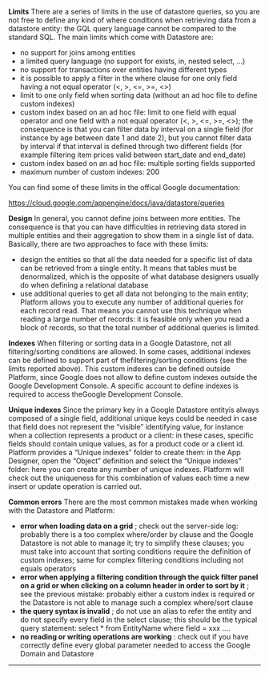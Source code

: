 **Limits**
There are a series of limits in the use of datastore queries, so you are not free to define any kind of where conditions when retrieving data from a datastore entity: the GQL query language cannot be compared to the standard SQL.
The main limits which come with Datastore are:

* no support for joins among entities
* a limited query language (no support for exists, in, nested select, …)
* no support for transactions over entities having different types
* it is possible to apply a filter in the where clause for one only field having a not equal operator (&lt;, &gt;, &lt;=, &gt;=, &lt;&gt;)
* limit to one only field when sorting data (without an ad hoc file to define custom indexes)
* custom index based on an ad hoc file: limit to one field with equal operator and one field with a not equal operator (&lt;, &gt;, &lt;=, &gt;=, &lt;&gt;); the consequence is that you can filter data by interval on a single field (for instance by age between date 1 and date 2), but you cannot filter data by interval if that interval is defined through two different fields (for example filtering item prices valid between start_date and end_date)
* custom index based on an ad hoc file: multiple sorting fields supported
* maximum number of custom indexes: 200


You can find some of these limits in the offical Google documentation:

https://cloud.google.com/appengine/docs/java/datastore/queries

 **Design** 
In general, you cannot define joins between more entities.
The consequence is that you can have difficulties in retrieving data stored in multiple entities and their aggregation to show them in a single list of data.
Basically, there are two approaches to face with these limits:

* design the entities so that all the data needed for a specific list of data can be retrieved from a single entity. It means that tables must be denormalized, which is the opposite of what database designers usually do when defining a relational database
* use additional queries to get all data not belonging to the main entity; Platform allows you to execute any number of additional queries for each record read. That means you cannot use this technique when reading a large number of records: it is feasible only when you read a block of records, so that the total number of additional queries is limited.


 **Indexes** 
When filtering or sorting data in a Google Datastore, not all filtering/sorting conditions are allowed. In some cases, additional indexes can be defined to support part of thefiltering/sorting conditions (see the limits reported above).
This custom indexes can be defined outside Platform, since Google does not allow to define custom indexes outside the Google Development Console. A specific account to define indexes is required to access theGoogle Development Console.

 **Unique indexes** 
Since the primary key in a Google Datastore entityis always composed of a single field, additional unique keys could be needed in case that field does not represent the &#8220;visible&#8221; identifying value, for instance when a collection represents a product or a client: in these cases, specific fields should contain unique values, as for a product code or a client id.
Platform provides a &#8220;Unique indexes&#8221; folder to create them: in the App Designer, open the &#8220;Object&#8221; definition and select the &#8220;Unique indexes&#8221; folder: here you can create any number of unique indexes. Platform will check out the uniqueness for this combination of values each time a new insert or update operation is carried out.

 **Common errors** 
There are the most common mistakes made when working with the Datastore and Platform:

*  **error when loading data on a grid** ; check out the server-side log: probably there is a too complex where/order by clause and the Google Datastore is not able to manage it; try to simplify these clauses; you must take into account that sorting conditions require the definition of custom indexes; same for complex filtering conditions including not equals operators
*  **error when applying a filtering condition through the quick filter panel on a grid or when clicking on a column header in order to sort by it** ; see the previous mistake: probably either a custom index is required or the Datastore is not able to manage such a complex where/sort clause
*  **the query syntax is invalid** ; do not use an alias to refer the entity and do not specify every field in the select clause; this should be the typical query statement: select * from EntityName where field = xxx &#8230;.
*  **no reading or writing operations are working** : check out if you have correctly define every global parameter needed to access the Google Domain and Datastore


                

---


